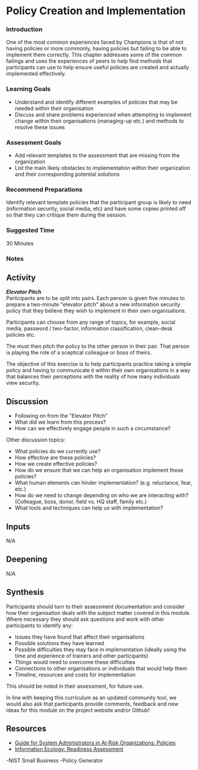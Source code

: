 # Policy Creation and Implementation  



### Introduction
One of the most common experiences faced by Champions is that of not having policies or more commonly, having policies but failing to be able to implement them correctly. This chapter addresses some of the common failings and uses the experiences of peers to help find methods that participants can use to help ensure useful policies are created and actually implemented effectively.

### Learning Goals
* Understand and identify different examples of policies that may be needed within their organisation
* Discuss and share problems experienced when attempting to implement change within their organisations (managing-up etc.) and methods to resolve these issues

### Assessment Goals
* Add relevant templates to the  assessment that are missing from the organization
* List the main likely obstacles to implementation within their organization and their corresponding potential solutions 

### Recommend Preparations
Identify relevant template policies that the participant group is likely to need (information security, social media, etc) and have some copies printed off so that they can critique them during the session.

### Suggested Time

30 Minutes

### Notes


## Activity    
***Elevator Pitch***    
Participants are to be split into pairs. Each person is given five minutes to prepare a two-minute "elevator pitch" about a new information security policy that they believe they wish to implement in their own organisations. 

Participants can choose from any range of topics, for example, social media, password / two-factor, information classification, clean-desk policies etc. 

The must then pitch the policy to the other person in their pair. That person is playing the role of a sceptical colleague or boss of theirs. 

The objective of this exercise is to help participants practice taking a simple policy and having to communicate it within their own organisations in a way that balances their perceptions with the reality of how many individuals view security.

## Discussion  
* Following on from the "Elevator Pitch"
* What did we learn from this process?
* How can we effectively engage people in such a circumstance?

Other discussion topics:

* What policies do we currently use?
* How effective are these policies?
* How we create effective policies?
* How do we ensure that we can help an organisation implement these policies?
* What human elements can hinder implementation? (e.g. reluctance, fear, etc.)
* How do we need to change depending on who we are interacting with? (Colleague, boss, donor, field vs. HQ staff, family etc.)
* What tools and techniques can help us with implementation?

## Inputs  
N/A

## Deepening   
N/A

## Synthesis 
Participants should turn to their assessment documentation and consider how their organisation deals with the subject matter covered in this module. Where necessary they should ask questions and work with other participants to identify any:
 
* Issues they have found that affect their organisations
* Possible solutions they have learned
* Possible difficulties they may face in implementation (ideally using the time and experience of trainers and other participants)
* Things would need to overcome these difficulties
* Connections to other organisations or individuals that would help them
* Timeline, resources and costs for implementation

This should be noted in their assessment, for future use. 

In line with keeping this curriculum as an updated community tool, we would also ask that participants provide comments, feedback and new ideas for this module on the project website and/or Github!
  
## Resources
* [Guide for System Administrators in At‐Risk Organizations: Policies](https://github.com/mahvashtaqi/System_Administrator_Guide_Text/tree/master/en/best_practices/tech_policies)
* [Information Ecology: Readiness Assessment](https://0xacab.org/iecology/security-checklists/blob/master/2_readiness_assessment.md)

-NIST Small Business
-Policy Generator